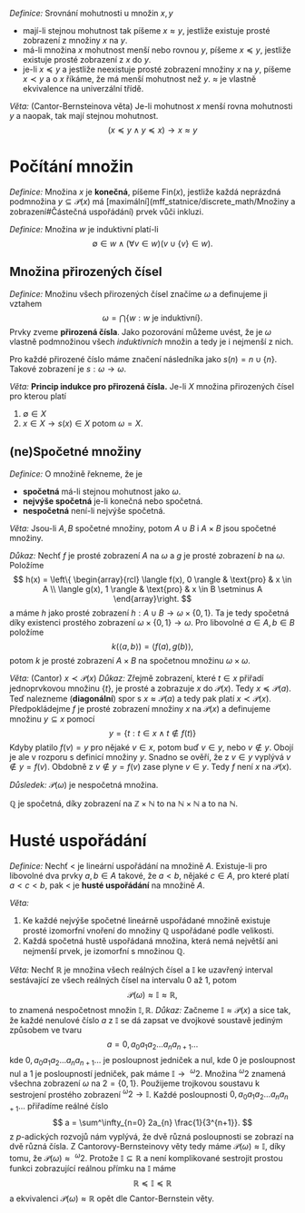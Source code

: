 *Definice:* Srovnání mohutnosti u množin $x,y$ 
- mají-li stejnou mohutnost tak píšeme $x \approx y$, jestliže existuje prosté zobrazení z množiny $x$ na $y$.
- má-li množina $x$ mohutnost menší nebo rovnou $y$, píšeme $x \preccurlyeq y$, jestliže existuje prosté zobrazení z $x$ do $y$. 
- je-li $x \preccurlyeq y$ a jestliže neexistuje prosté zobrazení množiny $x$ na $y$, píšeme $x \prec y$ a o $x$ říkáme, že má menší mohutnost než $y$. 
$\approx$ je vlastně ekvivalence na univerzální třídě.

*Věta:* (Cantor-Bernsteinova věta) Je-li mohutnost $x$ menší rovna mohutnosti $y$ a naopak, tak mají stejnou mohutnost.
$$
(x \preccurlyeq y \land y \preccurlyeq x) \to x \approx y
$$

# Počítání množin
*Definice:* Množina $x$ je **konečná**, píšeme $\text{Fin}(x)$, jestliže každá neprázdná podmnožina $y \subseteq \mathscr{P}(x)$ má [maximální](mff_statnice/discrete_math/Množiny a zobrazení#Částečná uspořádání) prvek vůči inkluzi.

*Definice:* Množina $w$ je induktivní platí-li 
$$
\emptyset \in w \land (\forall v \in w)(v \cup \{ v \} \in w).
$$
## Množina přirozených čísel
*Definice:* Množinu všech přirozených čísel značíme $\omega$ a definujeme ji vztahem
$$
\omega = \bigcap \{ w: w \text{ je induktivní}\}.
$$
Prvky zveme **přirozená čísla**. Jako pozorování můžeme uvést, že je $\omega$ vlastně podmnožinou všech *induktivních* množin a tedy je i nejmenší z nich.

Pro každé přirozené číslo máme značení následníka jako $s(n) = n \cup \{ n \}$. Takové zobrazení je $s: \omega \to \omega$. 

*Věta:* **Princip indukce pro přirozená čísla.** Je-li $X$ množina přirozených čísel pro kterou platí
1. $\emptyset \in X$
2. $x \in X \to s(x) \in X$
potom $\omega = X$.

## (ne)Spočetné množiny
*Definice:* O množině řekneme, že je
- **spočetná** má-li stejnou mohutnost jako $\omega$.
- **nejvýše spočetná** je-li konečná nebo spočetná.
- **nespočetná** není-li nejvýše spočetná.

*Věta:* Jsou-li $A,B$ spočetné množiny, potom $A \cup B$ i $A \times B$ jsou spočetné množiny.

*Důkaz:* Nechť $f$ je prosté zobrazení $A$ na $\omega$ a $g$ je prosté zobrazení $b$ na $\omega$. Položíme
$$
h(x) = \left\{ \begin{array}{rcl}
\langle f(x), 0 \rangle & \text{pro}
& x \in A  \\
\langle g(x), 1 \rangle & \text{pro} & x \in B \setminus A 
\end{array}\right.
$$
a máme $h$ jako prosté zobrazení $h:A \cup B \to \omega \times \{ 0,1 \}$. Ta je tedy spočetná díky existenci prostého zobrazení $\omega \times \{ 0,1 \} \to \omega$. 
Pro libovolné $a \in A, b \in B$ položíme 
$$
k(\langle a,b\rangle) = \langle f(a), g(b) \rangle,
$$
potom $k$ je prosté zobrazení $A \times B$ na spočetnou množinu $\omega \times \omega$. 

*Věta:* (Cantor) $x \prec \mathscr{P}(x)$
*Důkaz:* Zřejmě zobrazení, které $t \in x$ přiřadí jednoprvkovou množinu $\{ t \}$, je prosté a zobrazuje $x$ do $\mathscr{P}(x)$. Tedy $x \preccurlyeq \mathscr{P}(a)$.
Teď nalezneme (**diagonální**) spor s $x \approx \mathscr{P}(a)$ a tedy pak platí $x \prec \mathscr{P}(x)$.
Předpokládejme $f$ je prosté zobrazení množiny $x$ na $\mathscr{P}(x)$ a definujeme množinu $y \subseteq x$ pomocí
$$
y = \{ t: t\in x \land t \notin f(t) \}
$$
Kdyby platilo $f(v) = y$ pro nějaké $v \in x$, potom buď $v \in y$, nebo $v \notin y$. Obojí je ale v rozporu s definicí množiny $y$. Snadno se ověří, že z $v \in y$ vyplývá $v \not\in y=f(v)$. Obdobně z $v \not\in y =f(v)$ zase plyne $v \in y$. Tedy $f$ není $x$ na $\mathscr{P}(x)$.

*Důsledek:* $\mathscr{P}(\omega)$ je nespočetná množina.

$\mathbb{Q}$ je spočetná, díky zobrazení na $\mathbb{Z} \times \mathbb{N}$ to na $\mathbb{N}\times \mathbb{N}$ a to na $\mathbb{N}$.

# Husté uspořádání
*Definice:* Nechť $<$ je lineární uspořádání na množině $A$. Existuje-li pro libovolné dva prvky $a,b \in A$ takové, že $a<b$, nějaké $c \in A$, pro které platí $a < c<b$, pak $<$ je **husté uspořádání** na množině $A$.

*Věta:*
1. Ke každé nejvýše spočetné lineárně uspořádané množině existuje prosté izomorfní vnoření do množiny $\mathbb{Q}$ uspořádané podle velikosti.
2. Každá spočetná hustě uspořádaná množina, která nemá největší ani nejmenší prvek, je izomorfní s množinou $\mathbb{Q}$.

*Věta:* Nechť $\mathbb{R}$ je množina všech reálných čísel a $\mathbb{I}$ ke uzavřený interval sestávající ze všech reálných čísel na intervalu $0$ až $1$, potom
$$
\mathscr{P}(\omega) \approx \mathbb{I} \approx \mathbb{R},
$$
to znamená nespočetnost množin $\mathbb{I}, \mathbb{R}$.
*Důkaz:* Začneme $\mathbb{I} \approx \mathscr{P}(x)$ a sice tak, že každé nenulové číslo $a$ z $\mathbb{I}$ se dá zapsat ve dvojkové soustavě jediným způsobem ve tvaru 
$$
a = 0,a_{0}a_{1}a_{2}\dots a_{n}a_{n+1}\dots
$$
kde $0,a_{0}a_{1}a_{2}\dots a_{n}a_{n+1}\dots$ je posloupnost jedniček a nul, kde $0$ je posloupnost nul a $1$ je posloupností jedniček, pak máme $\mathbb{I} \to\ ^\omega2$. Množina $^\omega{2}$ znamená všechna zobrazení $\omega$ na $2 = \{ 0,1 \}$.
Použijeme trojkovou soustavu k sestrojení prostého zobrazení $^{\omega}{}{2} \to \mathbb{I}$. Každé posloupnosti $0,a_{0}a_{1}a_{2}\dots a_{n}a_{n+1}\dots$  přiřadíme reálné číslo
$$
a = \sum^\infty_{n=0} 2a_{n} \frac{1}{3^{n+1}}.
$$
z $p$-adických rozvojů nám vyplývá, že dvě různá posloupnosti se zobrazí na dvě různá čísla. Z Cantorovy-Bernsteinovy věty tedy máme $\mathscr{P}(\omega) \approx \mathbb{I}$, díky tomu, že $\mathscr{P}(\omega) \approx\ ^{\omega}{}{2}$.
Protože $\mathbb{I} \subseteq \mathbb{R}$ a není komplikované sestrojit prostou funkci zobrazující reálnou přímku na $\mathbb{I}$ máme
$$
\mathbb{R} \preccurlyeq \mathbb{I} \preccurlyeq \mathbb{R}
$$
a ekvivalenci $\mathscr{P}(\omega) \approx \mathbb{R}$ opět dle Cantor-Bernstein věty.